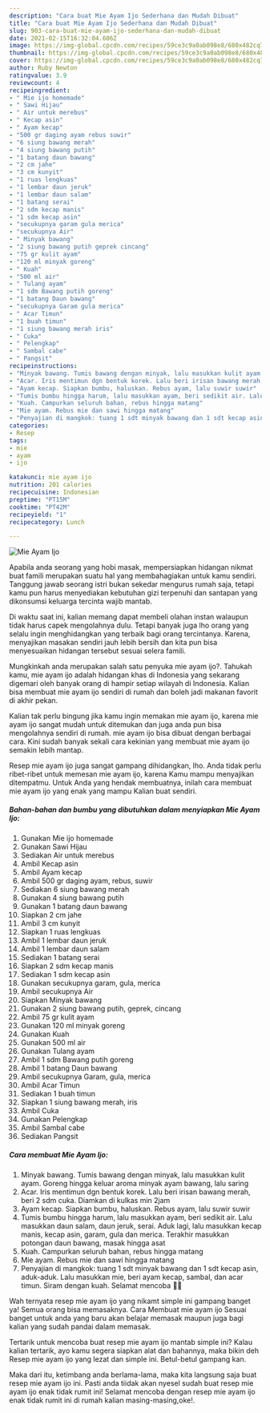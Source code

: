 ```yaml
---
description: "Cara buat Mie Ayam Ijo Sederhana dan Mudah Dibuat"
title: "Cara buat Mie Ayam Ijo Sederhana dan Mudah Dibuat"
slug: 903-cara-buat-mie-ayam-ijo-sederhana-dan-mudah-dibuat
date: 2021-02-15T16:32:04.606Z
image: https://img-global.cpcdn.com/recipes/59ce3c9a0ab098e8/680x482cq70/mie-ayam-ijo-foto-resep-utama.jpg
thumbnail: https://img-global.cpcdn.com/recipes/59ce3c9a0ab098e8/680x482cq70/mie-ayam-ijo-foto-resep-utama.jpg
cover: https://img-global.cpcdn.com/recipes/59ce3c9a0ab098e8/680x482cq70/mie-ayam-ijo-foto-resep-utama.jpg
author: Ruby Newton
ratingvalue: 3.9
reviewcount: 4
recipeingredient:
- " Mie ijo homemade"
- " Sawi Hijau"
- " Air untuk merebus"
- " Kecap asin"
- " Ayam kecap"
- "500 gr daging ayam rebus suwir"
- "6 siung bawang merah"
- "4 siung bawang putih"
- "1 batang daun bawang"
- "2 cm jahe"
- "3 cm kunyit"
- "1 ruas lengkuas"
- "1 lembar daun jeruk"
- "1 lembar daun salam"
- "1 batang serai"
- "2 sdm kecap manis"
- "1 sdm kecap asin"
- "secukupnya garam gula merica"
- "secukupnya Air"
- " Minyak bawang"
- "2 siung bawang putih geprek cincang"
- "75 gr kulit ayam"
- "120 ml minyak goreng"
- " Kuah"
- "500 ml air"
- " Tulang ayam"
- "1 sdm Bawang putih goreng"
- "1 batang Daun bawang"
- "secukupnya Garam gula merica"
- " Acar Timun"
- "1 buah timun"
- "1 siung bawang merah iris"
- " Cuka"
- " Pelengkap"
- " Sambal cabe"
- " Pangsit"
recipeinstructions:
- "Minyak bawang. Tumis bawang dengan minyak, lalu masukkan kulit ayam. Goreng hingga keluar aroma minyak ayam bawang, lalu saring"
- "Acar. Iris mentimun dgn bentuk korek. Lalu beri irisan bawang merah, beri 2 sdm cuka. Diamkan di kulkas min 2jam"
- "Ayam kecap. Siapkan bumbu, haluskan. Rebus ayam, lalu suwir suwir"
- "Tumis bumbu hingga harum, lalu masukkan ayam, beri sedikit air. Lalu masukkan daun salam, daun jeruk, serai. Aduk lagi, lalu masukkan kecap manis, kecap asin, garam, gula dan merica. Terakhir masukkan potongan daun bawang, masak hingga asat"
- "Kuah. Campurkan seluruh bahan, rebus hingga matang"
- "Mie ayam. Rebus mie dan sawi hingga matang"
- "Penyajian di mangkok: tuang 1 sdt minyak bawang dan 1 sdt kecap asin, aduk-aduk. Lalu masukkan mie, beri ayam kecap, sambal, dan acar timun. Siram dengan kuah. Selamat mencoba 💚💚"
categories:
- Resep
tags:
- mie
- ayam
- ijo

katakunci: mie ayam ijo 
nutrition: 201 calories
recipecuisine: Indonesian
preptime: "PT15M"
cooktime: "PT42M"
recipeyield: "1"
recipecategory: Lunch

---
```



![Mie Ayam Ijo](https://img-global.cpcdn.com/recipes/59ce3c9a0ab098e8/680x482cq70/mie-ayam-ijo-foto-resep-utama.jpg)

Apabila anda seorang yang hobi masak, mempersiapkan hidangan nikmat buat famili merupakan suatu hal yang membahagiakan untuk kamu sendiri. Tanggung jawab seorang istri bukan sekedar mengurus rumah saja, tetapi kamu pun harus menyediakan kebutuhan gizi terpenuhi dan santapan yang dikonsumsi keluarga tercinta wajib mantab.

Di waktu  saat ini, kalian memang dapat membeli olahan instan walaupun tidak harus capek mengolahnya dulu. Tetapi banyak juga lho orang yang selalu ingin menghidangkan yang terbaik bagi orang tercintanya. Karena, menyajikan masakan sendiri jauh lebih bersih dan kita pun bisa menyesuaikan hidangan tersebut sesuai selera famili. 



Mungkinkah anda merupakan salah satu penyuka mie ayam ijo?. Tahukah kamu, mie ayam ijo adalah hidangan khas di Indonesia yang sekarang digemari oleh banyak orang di hampir setiap wilayah di Indonesia. Kalian bisa membuat mie ayam ijo sendiri di rumah dan boleh jadi makanan favorit di akhir pekan.

Kalian tak perlu bingung jika kamu ingin memakan mie ayam ijo, karena mie ayam ijo sangat mudah untuk ditemukan dan juga anda pun bisa mengolahnya sendiri di rumah. mie ayam ijo bisa dibuat dengan berbagai cara. Kini sudah banyak sekali cara kekinian yang membuat mie ayam ijo semakin lebih mantap.

Resep mie ayam ijo juga sangat gampang dihidangkan, lho. Anda tidak perlu ribet-ribet untuk memesan mie ayam ijo, karena Kamu mampu menyajikan ditempatmu. Untuk Anda yang hendak membuatnya, inilah cara membuat mie ayam ijo yang enak yang mampu Kalian buat sendiri.

<!--inarticleads1-->

##### Bahan-bahan dan bumbu yang dibutuhkan dalam menyiapkan Mie Ayam Ijo:

1. Gunakan  Mie ijo homemade
1. Gunakan  Sawi Hijau
1. Sediakan  Air untuk merebus
1. Ambil  Kecap asin
1. Ambil  Ayam kecap
1. Ambil 500 gr daging ayam, rebus, suwir
1. Sediakan 6 siung bawang merah
1. Gunakan 4 siung bawang putih
1. Gunakan 1 batang daun bawang
1. Siapkan 2 cm jahe
1. Ambil 3 cm kunyit
1. Siapkan 1 ruas lengkuas
1. Ambil 1 lembar daun jeruk
1. Ambil 1 lembar daun salam
1. Sediakan 1 batang serai
1. Siapkan 2 sdm kecap manis
1. Sediakan 1 sdm kecap asin
1. Gunakan secukupnya garam, gula, merica
1. Ambil secukupnya Air
1. Siapkan  Minyak bawang
1. Gunakan 2 siung bawang putih, geprek, cincang
1. Ambil 75 gr kulit ayam
1. Gunakan 120 ml minyak goreng
1. Gunakan  Kuah
1. Gunakan 500 ml air
1. Gunakan  Tulang ayam
1. Ambil 1 sdm Bawang putih goreng
1. Ambil 1 batang Daun bawang
1. Ambil secukupnya Garam, gula, merica
1. Ambil  Acar Timun
1. Sediakan 1 buah timun
1. Siapkan 1 siung bawang merah, iris
1. Ambil  Cuka
1. Gunakan  Pelengkap
1. Ambil  Sambal cabe
1. Sediakan  Pangsit




<!--inarticleads2-->

##### Cara membuat Mie Ayam Ijo:

1. Minyak bawang. Tumis bawang dengan minyak, lalu masukkan kulit ayam. Goreng hingga keluar aroma minyak ayam bawang, lalu saring
1. Acar. Iris mentimun dgn bentuk korek. Lalu beri irisan bawang merah, beri 2 sdm cuka. Diamkan di kulkas min 2jam
1. Ayam kecap. Siapkan bumbu, haluskan. Rebus ayam, lalu suwir suwir
1. Tumis bumbu hingga harum, lalu masukkan ayam, beri sedikit air. Lalu masukkan daun salam, daun jeruk, serai. Aduk lagi, lalu masukkan kecap manis, kecap asin, garam, gula dan merica. Terakhir masukkan potongan daun bawang, masak hingga asat
1. Kuah. Campurkan seluruh bahan, rebus hingga matang
1. Mie ayam. Rebus mie dan sawi hingga matang
1. Penyajian di mangkok: tuang 1 sdt minyak bawang dan 1 sdt kecap asin, aduk-aduk. Lalu masukkan mie, beri ayam kecap, sambal, dan acar timun. Siram dengan kuah. Selamat mencoba 💚💚




Wah ternyata resep mie ayam ijo yang nikamt simple ini gampang banget ya! Semua orang bisa memasaknya. Cara Membuat mie ayam ijo Sesuai banget untuk anda yang baru akan belajar memasak maupun juga bagi kalian yang sudah pandai dalam memasak.

Tertarik untuk mencoba buat resep mie ayam ijo mantab simple ini? Kalau kalian tertarik, ayo kamu segera siapkan alat dan bahannya, maka bikin deh Resep mie ayam ijo yang lezat dan simple ini. Betul-betul gampang kan. 

Maka dari itu, ketimbang anda berlama-lama, maka kita langsung saja buat resep mie ayam ijo ini. Pasti anda tiidak akan nyesel sudah buat resep mie ayam ijo enak tidak rumit ini! Selamat mencoba dengan resep mie ayam ijo enak tidak rumit ini di rumah kalian masing-masing,oke!.


